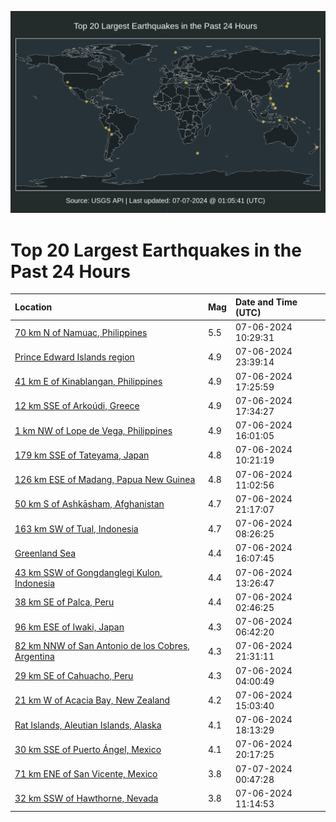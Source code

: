 ![Map](./map.png)

# Top 20 Largest Earthquakes in the Past 24 Hours

| Location | Mag | Date and Time (UTC) |
|:---|:---|:---|
| [70 km N of Namuac, Philippines](https://earthquake.usgs.gov/earthquakes/eventpage/us7000mxek) | 5.5 | 07-06-2024 10:29:31 |
| [Prince Edward Islands region](https://earthquake.usgs.gov/earthquakes/eventpage/us7000mxhz) | 4.9 | 07-06-2024 23:39:14 |
| [41 km E of Kinablangan, Philippines](https://earthquake.usgs.gov/earthquakes/eventpage/us7000mxgi) | 4.9 | 07-06-2024 17:25:59 |
| [12 km SSE of Arkoúdi, Greece](https://earthquake.usgs.gov/earthquakes/eventpage/us7000mxgj) | 4.9 | 07-06-2024 17:34:27 |
| [1 km NW of Lope de Vega, Philippines](https://earthquake.usgs.gov/earthquakes/eventpage/us7000mxg8) | 4.9 | 07-06-2024 16:01:05 |
| [179 km SSE of Tateyama, Japan](https://earthquake.usgs.gov/earthquakes/eventpage/us7000mxei) | 4.8 | 07-06-2024 10:21:19 |
| [126 km ESE of Madang, Papua New Guinea](https://earthquake.usgs.gov/earthquakes/eventpage/us7000mxes) | 4.8 | 07-06-2024 11:02:56 |
| [50 km S of Ashkāsham, Afghanistan](https://earthquake.usgs.gov/earthquakes/eventpage/us7000mxh7) | 4.7 | 07-06-2024 21:17:07 |
| [163 km SW of Tual, Indonesia](https://earthquake.usgs.gov/earthquakes/eventpage/us7000mxe5) | 4.7 | 07-06-2024 08:26:25 |
| [Greenland Sea](https://earthquake.usgs.gov/earthquakes/eventpage/us7000mxg9) | 4.4 | 07-06-2024 16:07:45 |
| [43 km SSW of Gongdanglegi Kulon, Indonesia](https://earthquake.usgs.gov/earthquakes/eventpage/us7000mxfe) | 4.4 | 07-06-2024 13:26:47 |
| [38 km SE of Palca, Peru](https://earthquake.usgs.gov/earthquakes/eventpage/us7000mxd4) | 4.4 | 07-06-2024 02:46:25 |
| [96 km ESE of Iwaki, Japan](https://earthquake.usgs.gov/earthquakes/eventpage/us7000mxds) | 4.3 | 07-06-2024 06:42:20 |
| [82 km NNW of San Antonio de los Cobres, Argentina](https://earthquake.usgs.gov/earthquakes/eventpage/us7000mxh8) | 4.3 | 07-06-2024 21:31:11 |
| [29 km SE of Cahuacho, Peru](https://earthquake.usgs.gov/earthquakes/eventpage/us7000mxdg) | 4.3 | 07-06-2024 04:00:49 |
| [21 km W of Acacia Bay, New Zealand](https://earthquake.usgs.gov/earthquakes/eventpage/us7000mxfp) | 4.2 | 07-06-2024 15:03:40 |
| [Rat Islands, Aleutian Islands, Alaska](https://earthquake.usgs.gov/earthquakes/eventpage/us7000mxgp) | 4.1 | 07-06-2024 18:13:29 |
| [30 km SSE of Puerto Ángel, Mexico](https://earthquake.usgs.gov/earthquakes/eventpage/us7000mxh2) | 4.1 | 07-06-2024 20:17:25 |
| [71 km ENE of San Vicente, Mexico](https://earthquake.usgs.gov/earthquakes/eventpage/us7000mxi9) | 3.8 | 07-07-2024 00:47:28 |
| [32 km SSW of Hawthorne, Nevada](https://earthquake.usgs.gov/earthquakes/eventpage/nn00880450) | 3.8 | 07-06-2024 11:14:53 |
